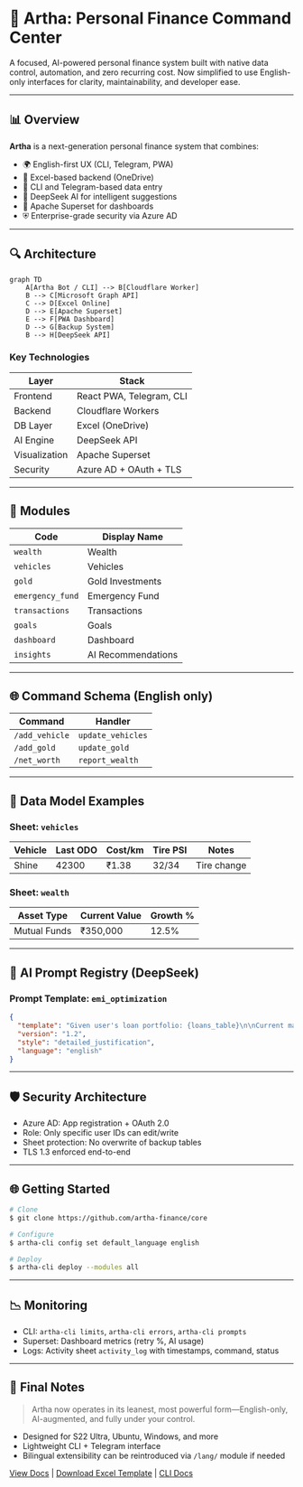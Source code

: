 # 🌟 Artha: Personal Finance Command Center

A focused, AI-powered personal finance system built with native data control, automation, and zero recurring cost. Now simplified to use English-only interfaces for clarity, maintainability, and developer ease.

---

## 📊 Overview

**Artha** is a next-generation personal finance system that combines:

* 🌍 English-first UX (CLI, Telegram, PWA)
* 🧪 Excel-based backend (OneDrive)
* 🔧 CLI and Telegram-based data entry
* 🤖 DeepSeek AI for intelligent suggestions
* 🏦 Apache Superset for dashboards
* ⛨️ Enterprise-grade security via Azure AD

---

## 🔍 Architecture

```mermaid
graph TD
    A[Artha Bot / CLI] --> B[Cloudflare Worker]
    B --> C[Microsoft Graph API]
    C --> D[Excel Online]
    D --> E[Apache Superset]
    E --> F[PWA Dashboard]
    D --> G[Backup System]
    B --> H[DeepSeek API]
```

### Key Technologies

| Layer         | Stack                    |
| ------------- | ------------------------ |
| Frontend      | React PWA, Telegram, CLI |
| Backend       | Cloudflare Workers       |
| DB Layer      | Excel (OneDrive)         |
| AI Engine     | DeepSeek API             |
| Visualization | Apache Superset          |
| Security      | Azure AD + OAuth + TLS   |

---

## 🔬 Modules

| Code             | Display Name       |
| ---------------- | ------------------ |
| `wealth`         | Wealth             |
| `vehicles`       | Vehicles           |
| `gold`           | Gold Investments   |
| `emergency_fund` | Emergency Fund     |
| `transactions`   | Transactions       |
| `goals`          | Goals              |
| `dashboard`      | Dashboard          |
| `insights`       | AI Recommendations |

---

## 🌐 Command Schema (English only)

| Command        | Handler           |
| -------------- | ----------------- |
| `/add_vehicle` | `update_vehicles` |
| `/add_gold`    | `update_gold`     |
| `/net_worth`   | `report_wealth`   |

---

## 📅 Data Model Examples

### Sheet: `vehicles`

| Vehicle | Last ODO | Cost/km | Tire PSI | Notes       |
| ------- | -------- | ------- | -------- | ----------- |
| Shine   | 42300    | ₹1.38   | 32/34    | Tire change |

### Sheet: `wealth`

| Asset Type   | Current Value | Growth % |
| ------------ | ------------- | -------- |
| Mutual Funds | ₹350,000      | 12.5%    |

---

## 🧐 AI Prompt Registry (DeepSeek)

### Prompt Template: `emi_optimization`

```json
{
  "template": "Given user's loan portfolio: {loans_table}\n\nCurrent market rates: {market_rates}\n\nGenerate 3 optimization recommendations with calculations, timeline, and suggested actions.",
  "version": "1.2",
  "style": "detailed_justification",
  "language": "english"
}
```

---

## 🛡️ Security Architecture

* Azure AD: App registration + OAuth 2.0
* Role: Only specific user IDs can edit/write
* Sheet protection: No overwrite of backup tables
* TLS 1.3 enforced end-to-end

---

## 🌐 Getting Started

```bash
# Clone
$ git clone https://github.com/artha-finance/core

# Configure
$ artha-cli config set default_language english

# Deploy
$ artha-cli deploy --modules all
```

---

## 📉 Monitoring

* CLI: `artha-cli limits`, `artha-cli errors`, `artha-cli prompts`
* Superset: Dashboard metrics (retry %, AI usage)
* Logs: Activity sheet `activity_log` with timestamps, command, status

---

## 🌟 Final Notes

> Artha now operates in its leanest, most powerful form—English-only, AI-augmented, and fully under your control.

* Designed for S22 Ultra, Ubuntu, Windows, and more
* Lightweight CLI + Telegram interface
* Bilingual extensibility can be reintroduced via `/lang/` module if needed

[View Docs](https://docs.artha.finance) | [Download Excel Template](https://artha.finance/templates/core_v1.0.xlsx) | [CLI Docs](https://docs.artha.finance/cli)

